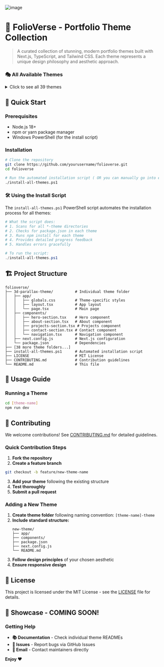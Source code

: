 ![image](https://github.com/user-attachments/assets/8ffbbf59-e077-4e57-b015-0ff9f936a289)


# 🌟 FolioVerse - Portfolio Theme Collection

> A curated collection of stunning, modern portfolio themes built with Next.js, TypeScript, and Tailwind CSS. Each theme represents a unique design philosophy and aesthetic approach.

### 🎭 All Available Themes

<details>
<summary>Click to see all 39 themes</summary>

1. **3d-parallax-theme** - Immersive 3D parallax scrolling effects
2. **bento-grid-theme** - Modern grid-based layout inspired by Bento boxes
3. **brutalist-theme** - Raw, aggressive design with bold typography
4. **card-based-theme** - Clean card layouts with hover effects
5. **case-study-theme** - Perfect for showcasing detailed project case studies
6. **claymorphic-theme** - Soft, clay-like design elements
7. **code-editor-theme** - Developer-focused with syntax highlighting aesthetics
8. **corporate-pro-theme** - Professional business portfolio design
9. **creative-studio-theme** - Artistic and creative agency focused
10. **cypberpunk-theme** - Neon-lit futuristic design with glitch effects
11. **dark-academia-theme** - Scholarly, vintage-inspired dark aesthetic
12. **design-system-theme** - Showcases design system methodology
13. **file-explorer-theme** - OS-inspired file system navigation
14. **freelancer-services-theme** - Service-focused freelancer portfolio
15. **futuristic-dashboard-theme** - High-tech dashboard aesthetic
16. **gallery-wall-theme** - Art gallery inspired layout
17. **game-world-theme** - Gaming-inspired interactive design
18. **glassmorphism-theme** - Frosted glass effects and transparency
19. **gradient-overload-theme** - Vibrant gradient-heavy design
20. **liquid-ui-theme** - Fluid, organic animations and interactions
21. **magazine-theme** - Editorial magazine-style layout (UNDER CONSTRUCTION)
22. **minimalist-theme** - Clean, focused minimalist design (UNDER CONSTRUCTION)
23. **multiverse-tabs-theme** - Multi-dimensional tab navigation (UNDER CONSTRUCTION)
24. **nature-inspired-theme** - Organic, nature-themed design (UNDER CONSTRUCTION)
25. **neumorphic-theme** - Soft, tactile skeuomorphic design (UNDER CONSTRUCTION)
26. **open-source-hero-theme** - Celebrates open source contribution (UNDER CONSTRUCTION)
27. **operating-system-theme** - OS interface inspired design (UNDER CONSTRUCTION)
28. **personal-diary-theme** - Personal, intimate diary-style layout (UNDER CONSTRUCTION)
29. **product-showcase-theme** - Product-focused presentation (UNDER CONSTRUCTION)
30. **resume-first-theme** - Resume and CV focused design (UNDER CONSTRUCTION)
31. **sketchbook-theme** - Hand-drawn, sketchy aesthetic (UNDER CONSTRUCTION)
32. **space-travel-theme** - Cosmic, space exploration themed (UNDER CONSTRUCTION)
33. **startup-founder-theme** - Entrepreneur and startup focused (UNDER CONSTRUCTION)
34. **storybook-theme** - Narrative-driven storytelling layout (UNDER CONSTRUCTION)
35. **techie-dev-theme** - Technical developer portfolio (UNDER CONSTRUCTION)
36. **time-machine-theme** - Vintage, retro-futuristic design (UNDER CONSTRUCTION)
37. **tv-channel-theme** - Television broadcast inspired (UNDER CONSTRUCTION)
38. **vr-metaverse-theme** - Virtual reality and metaverse aesthetic (UNDER CONSTRUCTION)
39. **wireframe-theme** - Minimalist wireframe-style design (UNDER CONSTRUCTION)

</details>

## 🚀 Quick Start

### Prerequisites

- Node.js 18+
- npm or yarn package manager
- Windows PowerShell (for the install script)

### Installation

```bash
# Clone the repository
git clone https://github.com/yourusername/folioverse.git
cd folioverse

# Run the automated installation script ( OR you can manually go into each theme and run npm install)
./install-all-themes.ps1
```

### 🛠️ Using the Install Script

The `install-all-themes.ps1` PowerShell script automates the installation process for all themes:

```powershell
# What the script does:
# 1. Scans for all *-theme directories
# 2. Checks for package.json in each theme
# 3. Runs npm install for each theme
# 4. Provides detailed progress feedback
# 5. Handles errors gracefully

# To run the script:
./install-all-themes.ps1
```

## 🏗️ Project Structure

```
folioverse/
├── 3d-parallax-theme/          # Individual theme folder
│   ├── app/
│   │   ├── globals.css         # Theme-specific styles
│   │   ├── layout.tsx          # App layout
│   │   └── page.tsx            # Main page
│   ├── components/
│   │   ├── hero-section.tsx    # Hero component
│   │   ├── about-section.tsx   # About component
│   │   ├── projects-section.tsx # Projects component
│   │   ├── contact-section.tsx # Contact component
│   │   └── navigation.tsx      # Navigation component
│   ├── next.config.js          # Next.js configuration
│   └── package.json            # Dependencies
├── [38 more theme folders...]
├── install-all-themes.ps1      # Automated installation script
├── LICENSE                     # MIT License
├── CONTRIBUTING.md             # Contribution guidelines
└── README.md                   # This file
```

## 🎯 Usage Guide

### Running a Theme

```bash
cd [theme-name]
npm run dev
```

## 🤝 Contributing

We welcome contributions! See [CONTRIBUTING.md](CONTRIBUTING.md) for detailed guidelines.

### Quick Contribution Steps

1. **Fork the repository**
2. **Create a feature branch**

```bash
git checkout -b feature/new-theme-name
```

3. **Add your theme** following the existing structure
4. **Test thoroughly**
5. **Submit a pull request**

### Adding a New Theme

1. **Create theme folder** following naming convention: `[theme-name]-theme`
2. **Include standard structure:**
   ```
   new-theme/
   ├── app/
   ├── components/
   ├── package.json
   ├── next.config.js
   └── README.md
   ```
3. **Follow design principles** of your chosen aesthetic
4. **Ensure responsive design**

## 📄 License

This project is licensed under the MIT License - see the [LICENSE](LICENSE) file for details.

## 🌟 Showcase - COMING SOON!

### Getting Help

- **📚 Documentation** - Check individual theme READMEs
- **🐛 Issues** - Report bugs via GitHub Issues
- **📧 Email** - Contact maintainers directly

**Enjoy ❤️**

</div>
